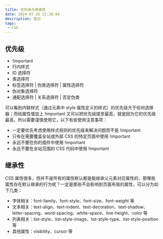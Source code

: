 ```yaml
---
title: 优先级与继承性
date: 2024-07-26 22:38:04
description: 笔记
tags:
 - CSS
---
```


## 优先级

- !important
- 行内样式
- ID 选择符
- 类选择符
- 标签选择符 | 伪类选择符 | 属性选择符
- 伪对象选择符
- 通配选择符 | 关系选择符 | 否定伪类

可以看到内联样式（通过元素中 style 属性定义的样式）的优先级大于任何选择器；而给属性值加上 !important 又可以把优先级提至最高，就是因为它的优先级最高，所以需要谨慎使用它，以下有些使用注意事项：

- 一定要优先考虑使用样式规则的优先级来解决问题而不是 !important
- 只有在需要覆盖全站或外部 CSS 的特定页面中使用 !important
- 永远不要在你的插件中使用 !important
- 永远不要在全站范围的 CSS 代码中使用 !important

## 继承性

CSS 属性很多，但并不是所有的属性默认都是能继承父元素对应属性的，那哪些属性存在默认继承的行为呢？一定是那些不会影响到页面布局的属性，可以分为如下几类：

- 字体相关：font-family、font-style、font-size、font-weight 等
- 文本相关：text-align、text-indent、text-decoration、text-shadow、letter-spacing、word-spacing、white-space、line-height、color 等
- 列表相关：list-style、list-style-image、list-style-type、list-style-position 等
- 其他属性：visibility、cursor 等